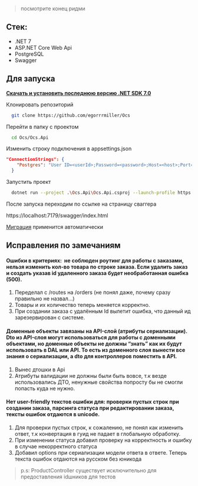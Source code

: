 > посмотрите конец ридми

## Стек:
- .NET 7
- ASP.NET Core Web Api
- PostgreSQL
- Swagger

## Для запуска

**[Скачать и установить последнюю версию .NET SDK 7.0](https://dotnet.microsoft.com/en-us/download/dotnet/7.0)**

Клонировать репозиторий

```bash
  git clone https://github.com/egorrrmiller/Ocs
```

Перейти в папку с проектом

```bash
  cd Ocs/Ocs.Api
```

Изменить строку подключения в appsettings.json

```json
"ConnectionStrings": {
    "Postgres": "User ID=<userId>;Password=<password>;Host=<host>;Port=<port>;Database=ocs;"
  }
```

Запустить проект

```bash
  dotnet run --project .\Ocs.Api\Ocs.Api.csproj --launch-profile https
```

После запуска переходим по ссылке на страницу сваггера

https://localhost:7179/swagger/index.html

[Миграция](https://github.com/egorrrmiller/Ocs/blob/main/Ocs.Database/Migrations/20230428183840_Init.cs) применится автоматически

## Исправления по замечаниям

#### Ошибки в критериях:  не соблюден роутинг для работы с заказами, нельзя изменить кол-во товара по строке заказа. Если удалить заказ и создать указав id удаленного заказа будет необработанная ошибка (500). 

1. Переделал с /routes на /orders (не понял даже, почему сразу правильно не назвал...)
2. Товары и их количество теперь меняется корректно.
3. При создании заказа с удалённым Id вылетит ошибка, что данный ид зарезервирован с системе.

#### Доменные объекты завязаны на API-слой (атрибуты сериализации). Dto из API-слоя могут использоваться для работы с доменными объектами, но доменные объекты не должны “знать” как их будут использовать в DAL или API. То есть из доменного слоя вынести все знания о сериализации, а dto для контроллеров поместить в API. 

1. Вынес дтошки в Api
2. Атрибуты валидации не должны были быть вовсе, т.к везде использовались ДТО, ненужные свойства попросту бы не смогли попасть куда не нужно.

#### Нет user-friendly текстов ошибки для: проверки пустых строк при создании заказа, парсинга статуса при редактировании заказа, тексты ошибок отдаются в unicode.

1. Для проверки пустых строк, к сожалению, не понял как изменить ответ, т.к конвертация в гуид не падает в глобальную обработку.
2. При изменении статуса добавил проверку на корректность и ошибку в случае некорректного статуса
3. Добавил options при сериализации модели ответа в ответе. Теперь текста ошибок отдаются на русском без юникода


> p.s: ProductController существует исключительно для предоставления idшников для тестов




